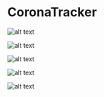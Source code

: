# CoronaTracker


![alt text](https://github.com/Abhishek3970/CoronaTracker/blob/master/WhatsApp%20Image%202020-10-21%20at%209.14.24%20PM.jpeg)


![alt text](https://github.com/Abhishek3970/CoronaTracker/blob/master/WhatsApp%20Image%202020-10-21%20at%209.14.42%20PM.jpeg)


![alt text](https://github.com/Abhishek3970/CoronaTracker/blob/master/WhatsApp%20Image%202020-10-21%20at%209.14.24%20PM%20(3).jpeg)



![alt text](https://github.com/Abhishek3970/CoronaTracker/blob/master/WhatsApp%20Image%202020-10-21%20at%209.14.24%20PM%20(1).jpeg)




![alt text](https://github.com/Abhishek3970/CoronaTracker/blob/master/WhatsApp%20Image%202020-10-21%20at%209.14.24%20PM%20(2).jpeg)

